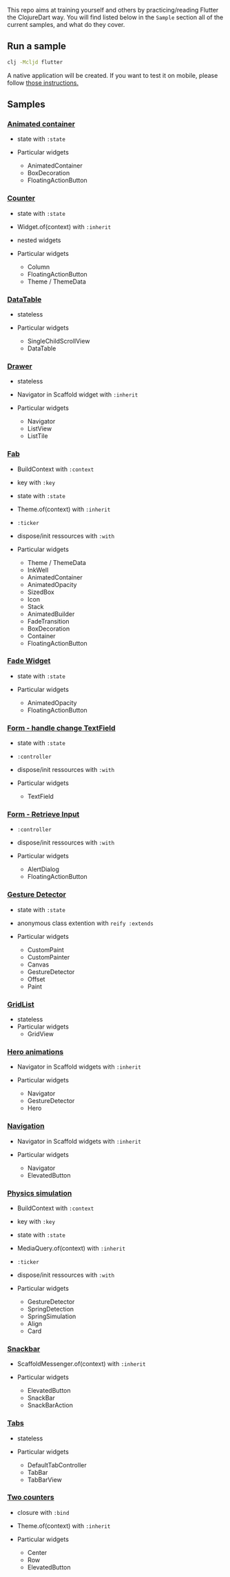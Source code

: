 This repo aims at training yourself and others by practicing/reading Flutter the ClojureDart way.
You will find listed below in the `Sample` section all of the current samples, and what do they cover.

## Run a sample

```sh
clj -Mcljd flutter
```
A native application will be created. If you want to test it on mobile, please follow [those instructions.](https://github.com/Tensegritics/ClojureDart/blob/main/doc/flutter-quick-start.md#7-start-a-simulator)

## Samples

### [Animated container](./animated_container)

- state with `:state`

- Particular widgets
    - AnimatedContainer
    - BoxDecoration
    - FloatingActionButton

### [Counter](./counter)
- state with `:state`
- Widget.of(context) with `:inherit`
- nested widgets

- Particular widgets
    - Column
    - FloatingActionButton
    - Theme / ThemeData


### [DataTable](./datatable)
- stateless

- Particular widgets
    - SingleChildScrollView
    - DataTable


### [Drawer](./drawer)
- stateless
- Navigator in Scaffold widget with `:inherit`

- Particular widgets
    - Navigator
    - ListView
    - ListTile


### [Fab](./fab)
- BuildContext with `:context`
- key with `:key`
- state with `:state`
- Theme.of(context) with `:inherit`
- `:ticker`
- dispose/init ressources with `:with`

- Particular widgets
    - Theme / ThemeData
    - InkWell
    - AnimatedContainer
    - AnimatedOpacity
    - SizedBox
    - Icon
    - Stack
    - AnimatedBuilder
    - FadeTransition
    - BoxDecoration
    - Container
    - FloatingActionButton


### [Fade Widget](./fade_widget)
- state with `:state`

- Particular widgets
    - AnimatedOpacity
    - FloatingActionButton


### [Form - handle change TextField](./form_handle_change_textfield)
- state with `:state`
- `:controller`
- dispose/init ressources with `:with`

- Particular widgets
    - TextField


### [Form - Retrieve Input](./form_retrieve_input)
- `:controller`
- dispose/init ressources with `:with`

- Particular widgets
    - AlertDialog
    - FloatingActionButton

### [Gesture Detector](./gesture_detector)
- state with `:state`
- anonymous class extention with `reify :extends`

- Particular widgets
    - CustomPaint
    - CustomPainter
    - Canvas
    - GestureDetector
    - Offset
    - Paint

### [GridList](./gridlist)
- stateless
- Particular widgets
    - GridView

### [Hero animations](./hero_animations)
- Navigator in Scaffold widgets with `:inherit`

- Particular widgets
    - Navigator
    - GestureDetector
    - Hero

### [Navigation](./navigation)
- Navigator in Scaffold widgets with `:inherit`

- Particular widgets
    - Navigator
    - ElevatedButton

### [Physics simulation](./physics_simulation)
- BuildContext with `:context`
- key with `:key`
- state with `:state`
- MediaQuery.of(context) with `:inherit`
- `:ticker`
- dispose/init ressources with `:with`

- Particular widgets
    - GestureDetector
    - SpringDetection
    - SpringSimulation
    - Align
    - Card

### [Snackbar](./snackbar)
- ScaffoldMessenger.of(context) with `:inherit`

- Particular widgets
    - ElevatedButton
    - SnackBar
    - SnackBarAction

### [Tabs](./tabs)
- stateless

- Particular widgets
    - DefaultTabController
    - TabBar
    - TabBarView

### [Two counters](./twocounters)
- closure with `:bind`
- Theme.of(context) with `:inherit`

- Particular widgets
    - Center
    - Row
    - ElevatedButton

